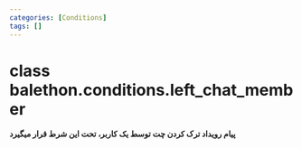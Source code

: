 ```yaml
---
categories: [Conditions]
tags: []
---
```


<h1>class balethon.conditions.<strong>left_chat_member</strong></h1>

<p align="left" dir="rtl"><strong>پیام رویداد ترک کردن چت توسط یک کاربر، تحت این شرط قرار میگیرد</strong></p>